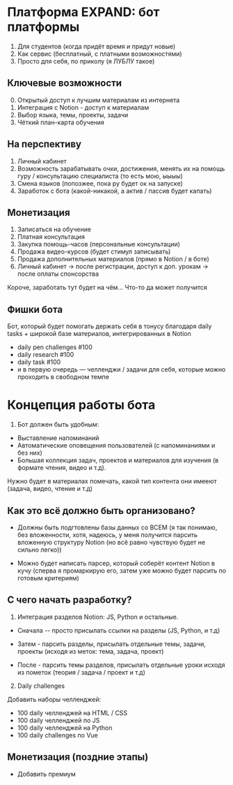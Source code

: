 # Платформа EXPAND: бот платформы

1. Для студентов (когда придёт время и придут новые)
2. Как сервис (бесплатный, с платными возможностями)
3. Просто для себя, по приколу (я ЛУБЛУ такое)

## Ключевые возможности
0. Открытый доступ к лучшим материалам из интернета
1. Интеграция с Notion - доступ к материалам
2. Выбор языка, темы, проекты, задачи
3. Чёткий план-карта обучения 

## На перспективу
1. Личный кабинет
2. Возможность зарабатывать очки, достижения, менять их на помощь гуру / консультацию специалиста (то есть мою, ыыыы)
3. Смена языков (попозжее, пока ру будет ок на запуске)
4. Заработок с бота (какой-никакой, а актив / пассив будет капать)

## Монетизация
1. Записаться на обучение
2. Платная консультация
3. Закупка помощь-часов (персональные консультации)
4. Продажа видео-курсов (будет стимул записывать)
5. Продажа дополнительных материалов (прямо в Notion / в боте)
6. Личный кабинет -> после регистрации, доступ к доп. урокам -> после оплаты спонсорства

Короче, заработать тут будет на чём... Что-то да может получится

## Фишки бота
Бот, который будет помогать держать себя в тонусу благодаря daily tasks + широкой базе материалов, интегрированных в Notion

- daily pen challenges #100
- daily research #100
- daily task #100
- и в первую очередь — челленджи / задачи для себя, которые можно проходить в свободном темпе

# Концепция работы бота

1. Бот должен быть удобным: 

- Выставление напоминаний
- Автоматические оповещения пользователей (с напоминаниями и без них)
- Большая коллекция задач, проектов и материалов для изучения (в формате чтения, видео и т.д).

Нужно будет в материалах помечать, какой тип контента они имееют (задача, видео, чтение и т.д)

## Как это всё должно быть организовано?

- Должны быть подгтовлены базы данных со ВСЕМ (я так понимаю, без вложенности, хотя, надеюсь, у меня получится парсить вложенную структуру Notion (но всё равно чувствую будет не сильно легко))

- Можно будет написать парсер, который соберёт контент Notion в кучу (сперва я промаркирую его, затем уже можно будет парсить по готовым критериям)

## С чего начать разработку?

1. Интеграция разделов Notion: JS, Python и остальные. 

- Сначала -- просто присылать ссылки на разделы (JS, Python, и т.д)

- Затем - парсить разделы, присылать отдельные темы, задачи, проекты (исходя из меток: тема, задача, проект)

- После - парсить темы разделов, присылать отдельные уроки исходя из пометок (теория / задача / проект и т.д)

2. Daily challenges

Добавить наборы челленджей:
- 100 daily челленджей на HTML / CSS
- 100 daily челленджей по JS
- 100 daily челленджей на Python
- 100 daily challenges по Vue

## Монетизация (поздние этапы)

- Добавить премиум

